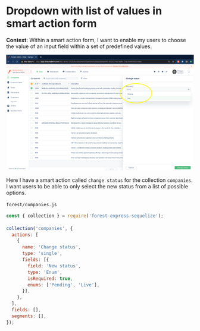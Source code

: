 # Dropdown with list of values in smart action form

**Context**: Within a smart action form, I want to enable my users to choose the value of an input field within a set of predefined values.

![](<../../../.gitbook/assets/image (522).png>)

Here I have a smart action called `change status` for the collection `companies`. I want users to be able to only select the new status from a list of possible options.

`forest/companies.js`

```javascript
const { collection } = require('forest-express-sequelize');

collection('companies', {
  actions: [
    {
      name: 'Change status',
      type: 'single',
      fields: [{
        field: 'New status',
        type: 'Enum',
        isRequired: true,
        enums: ['Pending', 'Live'],
      }],
    },
  ],
  fields: [],
  segments: [],
});
```

